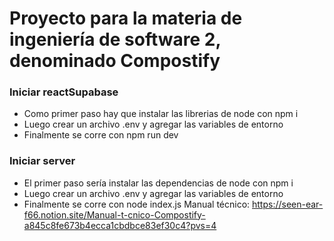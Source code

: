 # Proyecto para la materia de ingeniería de software 2, denominado Compostify
### Iniciar reactSupabase
- Como primer paso hay que instalar las librerias de node con npm i
- Luego crear un archivo .env y agregar las variables de entorno
- Finalmente se corre con npm run dev

### Iniciar server
- El primer paso sería instalar las dependencias de node con npm i
- Luego crear un archivo .env y agregar las variables de entorno
- Finalmente se corre con node index.js
Manual técnico:
https://seen-ear-f66.notion.site/Manual-t-cnico-Compostify-a845c8fe673b4ecca1cbdbce83ef30c4?pvs=4

